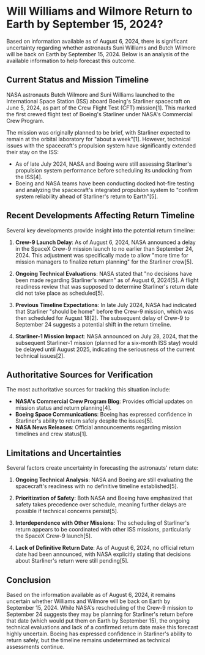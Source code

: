 # Will Williams and Wilmore Return to Earth by September 15, 2024?

Based on information available as of August 6, 2024, there is significant uncertainty regarding whether astronauts Suni Williams and Butch Wilmore will be back on Earth by September 15, 2024. Below is an analysis of the available information to help forecast this outcome.

## Current Status and Mission Timeline

NASA astronauts Butch Wilmore and Suni Williams launched to the International Space Station (ISS) aboard Boeing's Starliner spacecraft on June 5, 2024, as part of the Crew Flight Test (CFT) mission[1]. This marked the first crewed flight test of Boeing's Starliner under NASA's Commercial Crew Program.

The mission was originally planned to be brief, with Starliner expected to remain at the orbital laboratory for "about a week"[1]. However, technical issues with the spacecraft's propulsion system have significantly extended their stay on the ISS:

- As of late July 2024, NASA and Boeing were still assessing Starliner's propulsion system performance before scheduling its undocking from the ISS[4].
- Boeing and NASA teams have been conducting docked hot-fire testing and analyzing the spacecraft's integrated propulsion system to "confirm system reliability ahead of Starliner's return to Earth"[5].

## Recent Developments Affecting Return Timeline

Several key developments provide insight into the potential return timeline:

1. **Crew-9 Launch Delay**: As of August 6, 2024, NASA announced a delay in the SpaceX Crew-9 mission launch to no earlier than September 24, 2024. This adjustment was specifically made to allow "more time for mission managers to finalize return planning" for the Starliner crew[5].

2. **Ongoing Technical Evaluations**: NASA stated that "no decisions have been made regarding Starliner's return" as of August 6, 2024[5]. A flight readiness review that was supposed to determine Starliner's return date did not take place as scheduled[5].

3. **Previous Timeline Expectations**: In late July 2024, NASA had indicated that Starliner "should be home" before the Crew-9 mission, which was then scheduled for August 18[2]. The subsequent delay of Crew-9 to September 24 suggests a potential shift in the return timeline.

4. **Starliner-1 Mission Impact**: NASA announced on July 28, 2024, that the subsequent Starliner-1 mission (planned for a six-month ISS stay) would be delayed until August 2025, indicating the seriousness of the current technical issues[2].

## Authoritative Sources for Verification

The most authoritative sources for tracking this situation include:

- **NASA's Commercial Crew Program Blog**: Provides official updates on mission status and return planning[4].
- **Boeing Space Communications**: Boeing has expressed confidence in Starliner's ability to return safely despite the issues[5].
- **NASA News Releases**: Official announcements regarding mission timelines and crew status[1].

## Limitations and Uncertainties

Several factors create uncertainty in forecasting the astronauts' return date:

1. **Ongoing Technical Analysis**: NASA and Boeing are still evaluating the spacecraft's readiness with no definitive timeline established[5].

2. **Prioritization of Safety**: Both NASA and Boeing have emphasized that safety takes precedence over schedule, meaning further delays are possible if technical concerns persist[5].

3. **Interdependence with Other Missions**: The scheduling of Starliner's return appears to be coordinated with other ISS missions, particularly the SpaceX Crew-9 launch[5].

4. **Lack of Definitive Return Date**: As of August 6, 2024, no official return date had been announced, with NASA explicitly stating that decisions about Starliner's return were still pending[5].

## Conclusion

Based on the information available as of August 6, 2024, it remains uncertain whether Williams and Wilmore will be back on Earth by September 15, 2024. While NASA's rescheduling of the Crew-9 mission to September 24 suggests they may be planning for Starliner's return before that date (which would put them on Earth by September 15), the ongoing technical evaluations and lack of a confirmed return date make this forecast highly uncertain. Boeing has expressed confidence in Starliner's ability to return safely, but the timeline remains undetermined as technical assessments continue.